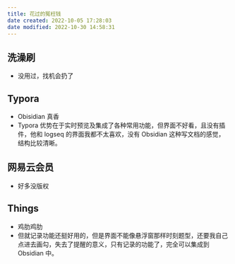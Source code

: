 ```yaml
---
title: 花过的冤枉钱
date created: 2022-10-05 17:28:03
date modified: 2022-10-30 14:58:31
---
```


## 洗澡刷

- 没用过，找机会扔了

## Typora

- Obisidian 真香
- Typora 优势在于实时预览及集成了各种常用功能，但界面不好看，且没有插件，他和 logseq 的界面我都不太喜欢，没有 Obsidian 这种写文档的感觉，结构比较清晰。

## 网易云会员

- 好多没版权

## Things

- 鸡肋鸡肋
- 但就记录功能还挺好用的，但是界面不能像悬浮窗那样时刻题型，还要我自己点进去画勾，失去了提醒的意义，只有记录的功能了，完全可以集成到 Obsidian 中。
